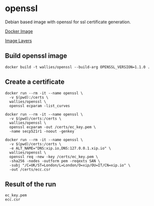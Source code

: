# openssl
Debian based image with openssl for ssl certificate generation.

[Docker Image](https://hub.docker.com/r/wallies/openssl/)

[Image Layers](https://img.shields.io/imagelayers/image-size/wallies/openssl/latest.svg)

## Build openssl image

    docker build -t wallies/openssl --build-arg OPENSSL_VERSION=1.1.0 .

## Create a certificate

    docker run --rm -it --name openssl \
      -v $(pwd):/certs \
      wallies/openssl \
      openssl ecparam -list_curves
 
    docker run --rm -it --name openssl \
      -v $(pwd)/certs:/certs \
      wallies/openssl \
      openssl ecparam -out /certs/ec_key.pem \
      -name secp521r1 -noout -genkey

    docker run --rm -it --name openssl \
      -v $(pwd)/certs:/certs \
      -e ALT_NAME="DNS:xip.io,DNS:127.0.0.1.xip.io" \
      wallies/openssl \
      openssl req -new -key /certs/ec_key.pem \
      -sha256 -nodes -outform pem -reqexts SAN \
      -subj "/C=UK/ST=London/L=London/O=xip/OU=IT/CN=xip.io" \
      -out /certs/ecc.csr

## Result of the run

    ec_key.pem
    ecc.csr
    
